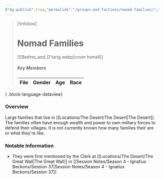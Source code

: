 ```yaml
---
{"dg-publish":true,"permalink":"/groups-and-factions/nomad-families/","updated":"2025-06-10T19:02:58.068+01:00"}
---
```


> [!infobox]
> 
># Nomad Families
> ![[Bedine_and_D'tarig.webp\|cover hsmall]]
>  ##### Key Members
>   | File | Gender | Age | Race |
> | ---- | ------ | --- | ---- |
> 
{ .block-language-dataview}


### Overview
Large families that live in [[Locations/The Desert/The Desert\|The Desert]]. The families often have enough wealth and power to own military forces to defend their villages. It is not currently known how many families their are or what they're like. 

### Notable Information
- They were first mentioned by the Clerk at [[Locations/The Desert/The Great Wall\|The Great Wall]] in [[Session Notes/Season 4 - Ignatius Beckons/Session 37\|Session Notes/Season 4 - Ignatius Beckons/Session 37]]